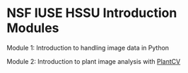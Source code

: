 # NSF IUSE HSSU Introduction Modules

Module 1: Introduction to handling image data in Python

Module 2: Introduction to plant image analysis with [PlantCV](https://plantcv.danforthcenter.org/)
